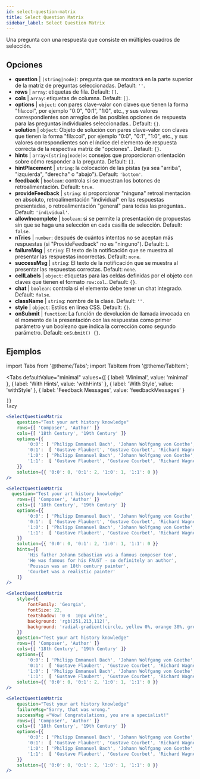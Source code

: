 ```yaml
---
id: select-question-matrix
title: Select Question Matrix
sidebar_label: Select Question Matrix
---
```


Una pregunta con una respuesta que consiste en múltiples cuadros de selección.

## Opciones

* __question__ | `(string|node)`: pregunta que se mostrará en la parte superior de la matriz de preguntas seleccionadas. Default: `''`.
* __rows__ | `array`: etiquetas de fila. Default: `[]`.
* __cols__ | `array`: etiquetas de columna. Default: `[]`.
* __options__ | `object`: con pares clave-valor con claves que tienen la forma "fila:col", por ejemplo "0:0", "0:1", "1:0", etc., y sus valores correspondientes son arreglos de las posibles opciones de respuesta para las preguntas individuales seleccionadas.. Default: `{}`.
* __solution__ | `object`: Objeto de solución con pares clave-valor con claves que tienen la forma "fila:col", por ejemplo "0:0", "0:1", "1:0", etc., y sus valores correspondientes son el índice del elemento de respuesta correcta de la respectiva matriz de "opciones".. Default: `{}`.
* __hints__ | `array<(string|node)>`: consejos que proporcionan orientación sobre cómo responder a la pregunta. Default: `[]`.
* __hintPlacement__ | `string`: la colocación de las pistas (ya sea "arriba", "izquierda", "derecha" o "abajo"). Default: `'bottom'`.
* __feedback__ | `boolean`: controla si se muestran los botones de retroalimentación. Default: `true`.
* __provideFeedback__ | `string`: si proporcionar "ninguna" retroalimentación en absoluto, retroalimentación "individual" en las respuestas presentadas, o retroalimentación "general" para todas las preguntas.. Default: `'individual'`.
* __allowIncomplete__ | `boolean`: si se permite la presentación de propuestas sin que se haga una selección en cada casilla de selección. Default: `false`.
* __nTries__ | `number`: después de cuántos intentos no se aceptan más respuestas (si "ProvideFeedback" no es "ninguno"). Default: `1`.
* __failureMsg__ | `string`: El texto de la notificación que se muestra al presentar las respuestas incorrectas. Default: `none`.
* __successMsg__ | `string`: El texto de la notificación que se muestra al presentar las respuestas correctas. Default: `none`.
* __cellLabels__ | `object`: etiquetas para las celdas definidas por el objeto con claves que tienen el formato `row:col`.. Default: `{}`.
* __chat__ | `boolean`: controla si el elemento debe tener un chat integrado. Default: `false`.
* __className__ | `string`: nombre de la clase. Default: `''`.
* __style__ | `object`: Estilos en línea CSS. Default: `{}`.
* __onSubmit__ | `function`: La función de devolución de llamada invocada en el momento de la presentación con las respuestas como primer parámetro y un booleano que indica la corrección como segundo parámetro. Default: `onSubmit() {}`.


## Ejemplos


import Tabs from '@theme/Tabs';
import TabItem from '@theme/TabItem';

<Tabs
    defaultValue="minimal"
    values={[
        { label: 'Minimal', value: 'minimal' },
        { label: 'With Hints', value: 'withHints' },
        { label: 'With Style', value: 'withStyle' },
        { label: 'Feedback Messages', value: 'feedbackMessages' }
        
    ]}
    lazy
>

<TabItem value="minimal">

```jsx live
<SelectQuestionMatrix
    question="Test your art history knowledge"
    rows={[ 'Composer', 'Author' ]} 
    cols={[ '18th Century', '19th Century' ]} 
    options={{ 
        '0:0': [ 'Philipp Emmanuel Bach', 'Johann Wolfgang von Goethe', 'Nicolas Poussin'], 
        '0:1':  [ 'Gustave Flaubert', 'Gustave Courbet', 'Richard Wagner'] ,
        '1:0': [ 'Philipp Emmanuel Bach', 'Johann Wolfgang von Goethe', 'Nicolas Poussin'],
        '1:1':  [ 'Gustave Flaubert', 'Gustave Courbet', 'Richard Wagner'] 
    }} 
    solution={{ '0:0': 0, '0:1': 2, '1:0': 1, '1:1': 0 }}
/>
```
</TabItem>

<TabItem value="withHints">

```jsx live
<SelectQuestionMatrix
  question="Test your art history knowledge"
    rows={[ 'Composer', 'Author' ]} 
    cols={[ '18th Century', '19th Century' ]} 
    options={{ 
        '0:0': [ 'Philipp Emmanuel Bach', 'Johann Wolfgang von Goethe', 'Nicolas Poussin'], 
        '0:1':  [ 'Gustave Flaubert', 'Gustave Courbet', 'Richard Wagner'] ,
        '1:0': [ 'Philipp Emmanuel Bach', 'Johann Wolfgang von Goethe', 'Nicolas Poussin'],
        '1:1':  [ 'Gustave Flaubert', 'Gustave Courbet', 'Richard Wagner'] 
    }} 
    solution={{ '0:0': 0, '0:1': 2, '1:0': 1, '1:1': 0 }}
    hints={[
        'His father Johann Sebastian was a famous composer too',
        'He was famous for his FAUST - so definitely an author',
        'Poussin was an 18th century painter',
        'Courbet was a realistic painter'
    ]}
/>
```
</TabItem>

<TabItem value="withStyle">

```jsx live
<SelectQuestionMatrix
    style={{ 
        fontFamily: 'Georgia',
        fontSize: 22, 
        textShadow: '0 0  10px white',
        background: 'rgb(251,213,112)',
        background: 'radial-gradient(circle, yellow 0%, orange 30%, green 100%)'
    }}
    question="Test your art history knowledge"
    rows={[ 'Composer', 'Author' ]} 
    cols={[ '18th Century', '19th Century' ]} 
    options={{ 
        '0:0': [ 'Philipp Emmanuel Bach', 'Johann Wolfgang von Goethe', 'Nicolas Poussin'], 
        '0:1':  [ 'Gustave Flaubert', 'Gustave Courbet', 'Richard Wagner'] ,
        '1:0': [ 'Philipp Emmanuel Bach', 'Johann Wolfgang von Goethe', 'Nicolas Poussin'],
        '1:1':  [ 'Gustave Flaubert', 'Gustave Courbet', 'Richard Wagner'] }} 
    solution={{ '0:0': 0, '0:1': 2, '1:0': 1, '1:1': 0 }}
/>
```
</TabItem>


<TabItem value="feedbackMessages">

```jsx live
<SelectQuestionMatrix
    question="Test your art history knowledge"
    failureMsg="Sorry, that was wrong." 
    successMsg ="Wow! Congratulations, you are a specialist!"
    rows={[ 'Composer', 'Author' ]} 
    cols={[ '18th Century', '19th Century' ]} 
    options={{ 
        '0:0': [ 'Philipp Emmanuel Bach', 'Johann Wolfgang von Goethe', 'Nicolas Poussin'], 
        '0:1':  [ 'Gustave Flaubert', 'Gustave Courbet', 'Richard Wagner'] ,
        '1:0': [ 'Philipp Emmanuel Bach', 'Johann Wolfgang von Goethe', 'Nicolas Poussin'],
        '1:1':  [ 'Gustave Flaubert', 'Gustave Courbet', 'Richard Wagner'] 
    }} 
    solution={{ '0:0': 0, '0:1': 2, '1:0': 1, '1:1': 0 }}
/>
```

</TabItem>

</Tabs>

